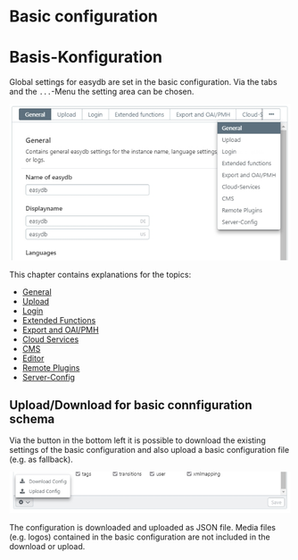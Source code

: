 # Basic configuration


# Basis-Konfiguration

Global settings for easydb are set in the basic configuration. Via the tabs and the <code class="button">...</code>-Menu the setting area can be chosen.

![](basis_config_en.jpg)

This chapter contains explanations for the topics:

* [General](/general/general.html)
* [Upload](/upload/upload.html)
* [Login](/login/login.html)
* [Extended Functions](/extended/extended.html)
* [Export and OAI/PMH](/export/export.html)
* [Cloud Services](/cloud/cloud.html)
* [CMS](/cms/cms.html)
* [Editor](/editor/editor.html)
* [Remote Plugins](/plugins/plugins.html)
* [Server-Config](/server-config/server-config.html)

## Upload/Download for basic connfiguration schema

Via the <i class="fa fa-cog"></i> button in the bottom left it is possible to download the existing settings of the basic configuration and also upload a basic configuration file (e.g. as fallback).

![](basis_config_schema_en.jpg)

The configuration is downloaded and uploaded as JSON file. Media files (e.g. logos) contained in the basic configuration are not included in the download or upload.

